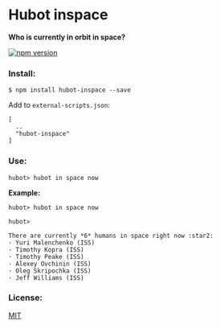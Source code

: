 # Hubot inspace

**Who is currently in orbit in space?**

[![npm version](https://badge.fury.io/js/hubot-inspace.svg)](https://badge.fury.io/js/hubot-inspace)

### Install:

````
$ npm install hubot-inspace --save
````

Add to `external-scripts.json`:

````
[
  ..
  "hubot-inspace"
]
````

### Use:

````
hubot> hubot in space now
````

**Example:**

````
hubot> hubot in space now

hubot>

There are currently ​*6*​ humans in space right now :star2:
· Yuri Malenchenko (ISS)
· Timothy Kopra (ISS)
· Timothy Peake (ISS)
· Alexey Ovchinin (ISS)
· Oleg Skripochka (ISS)
· Jeff Williams (ISS)    

````

### License:
[MIT](https://opensource.org/licenses/MIT)
